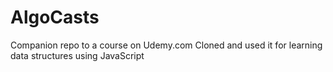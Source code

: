# AlgoCasts

Companion repo to a course on Udemy.com
Cloned and used it for learning data structures using JavaScript
